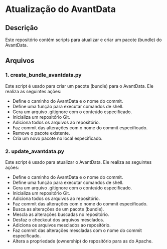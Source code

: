# Atualização do AvantData

## Descrição

Este repositório contém scripts para atualizar e criar um pacote (bundle) do AvantData.

## Arquivos

### 1. create_bundle_avantdata.py

Este script é usado para criar um pacote (bundle) para o AvantData. Ele realiza as seguintes ações:
- Define o caminho do AvantData e o nome do commit.
- Define uma função para executar comandos de shell.
- Gera um arquivo .gitignore com o conteúdo especificado.
- Inicializa um repositório Git.
- Adiciona todos os arquivos ao repositório.
- Faz commit das alterações com o nome do commit especificado.
- Remove o pacote existente.
- Cria um novo pacote no local especificado.

### 2. update_avantdata.py

Este script é usado para atualizar o AvantData. Ele realiza as seguintes ações:
- Define o caminho do AvantData e o nome do commit.
- Define uma função para executar comandos de shell.
- Gera um arquivo .gitignore com o conteúdo especificado.
- Inicializa um repositório Git.
- Adiciona todos os arquivos ao repositório.
- Faz commit das alterações com o nome do commit especificado.
- Busca as alterações de um pacote (bundle).
- Mescla as alterações buscadas no repositório.
- Desfaz o checkout dos arquivos mesclados.
- Adiciona os arquivos mesclados ao repositório.
- Faz commit das alterações mescladas com o nome do commit especificado.
- Altera a propriedade (ownership) do repositório para as do Apache.

